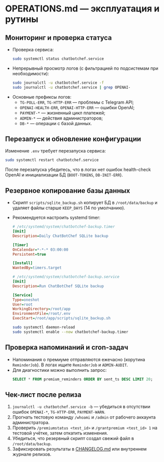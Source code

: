 # OPERATIONS.md — эксплуатация и рутины

## Мониторинг и проверка статуса

- Проверка сервиса:
  ```bash
  sudo systemctl status chatbotchef.service
  ```
- Непрерывный просмотр логов (с фильтрацией по подсистемам при необходимости):
  ```bash
  sudo journalctl -u chatbotchef.service -f
  sudo journalctl -u chatbotchef.service | grep OPENAI-
  ```
- Основные префиксы логов:
  - `TG-POLL-ERR`, `TG-HTTP-ERR` — проблемы с Telegram API;
  - `OPENAI-HEALTH-ERR`, `OPENAI-HTTP-ERR` — ошибки OpenAI;
  - `PAYMENT-*` — жизненный цикл платежей;
  - `ADMIN-*` — действия администраторов;
  - `DB-*` — операции с базой данных.

## Перезапуск и обновление конфигурации

Изменение `.env` требует перезапуска сервиса:

```bash
sudo systemctl restart chatbotchef.service
```

После перезапуска убедитесь, что в логах нет ошибок health-check OpenAI и инициализации БД (`BOOT-TOKENS`, `DB-INIT-ERR`).

## Резервное копирование базы данных

- Скрипт `scripts/sqlite_backup.sh` копирует БД в `/root/data/backup` и удаляет файлы старше `KEEP_DAYS` (14 по умолчанию).
- Рекомендуется настроить systemd timer:
  ```ini
  # /etc/systemd/system/chatbotchef-backup.timer
  [Unit]
  Description=Daily ChatBotChef SQLite backup

  [Timer]
  OnCalendar=*-*-* 03:00:00
  Persistent=true

  [Install]
  WantedBy=timers.target
  ```

  ```ini
  # /etc/systemd/system/chatbotchef-backup.service
  [Unit]
  Description=Run ChatBotChef SQLite backup

  [Service]
  Type=oneshot
  User=root
  WorkingDirectory=/root/app
  EnvironmentFile=/root/.env
  ExecStart=/root/app/scripts/sqlite_backup.sh
  ```

  ```bash
  sudo systemctl daemon-reload
  sudo systemctl enable --now chatbotchef-backup.timer
  ```

## Проверка напоминаний и cron-задач

- Напоминания о премиуме отправляются ежечасно (корутина `ReminderJob`). В логах ищите `ReminderJob` и `ADMIN-AUDIT`.
- Для диагностики можно выполнить запрос:
  ```sql
  SELECT * FROM premium_reminders ORDER BY sent_ts DESC LIMIT 20;
  ```

## Чек-лист после релиза

1. `journalctl -u chatbotchef.service -b` — убедиться в отсутствии ошибок `OPENAI-*`, `TG-HTTP-ERR`, `PAYMENT-WARN`.
2. Прогнать тестовую команду `/whoami` и `/admin` от рабочего аккаунта администратора.
3. Проверить `/premiumstatus <test_id>` и `/grantpremium <test_id> 1` на тестовой учётке, затем откатить изменения.
4. Убедиться, что резервный скрипт создал свежий файл в `/root/data/backup`.
5. Зафиксировать результаты в [CHANGELOG.md](../CHANGELOG.md) или внутреннем журнале релизов.
